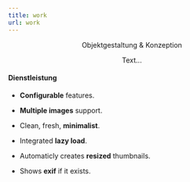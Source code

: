 ```yaml
---
title: work
url: work
---
```


<div align="center">
	<p>
        Objektgestaltung & Konzeption
	</p>
	<p>
		Text...

	
</div>

#### Dienstleistung

- **Configurable** features.

- **Multiple images** support.

- Clean, fresh, **minimalist**.

- Integrated **lazy load**.

- Automaticly creates **resized** thumbnails.

- Shows **exif** if it exists.

